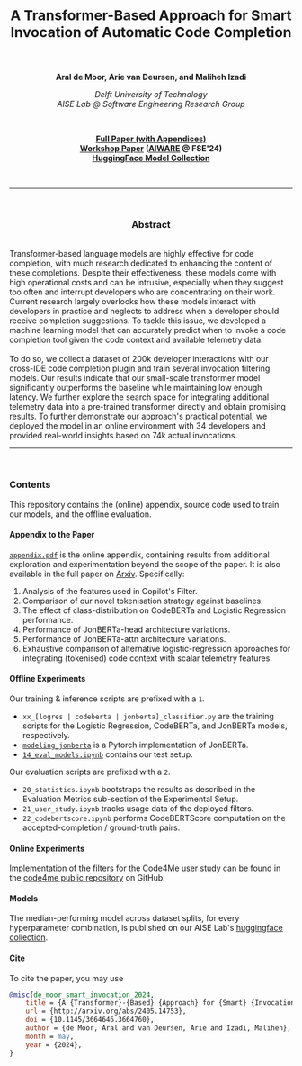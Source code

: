 <h2 align="center"><b><h3>A Transformer-Based Approach for Smart Invocation of Automatic Code Completion</h3></b></h2><br>


<p align="center">
  <b>Aral de Moor, Arie van Deursen, and Maliheh Izadi</b>
</p>

<p align="center">
  <i>
    Delft University of Technology<br>
    AISE Lab @ Software Engineering Research Group<br>
  </i>
</p>
<br>

<p align="center">
  <a href="https://arxiv.org/abs/2405.14753"><b>Full Paper (with Appendices)</b></a><br>
  <a href="https://doi.org/10.1145/3664646.3664760"><b>Workshop Paper</a> (<a href="https://2024.aiwareconf.org/track/aiware-2024-papers">AIWARE</a> @ FSE'24)</b><br>
  <a href="https://huggingface.co/collections/AISE-TUDelft/smart-invocation-of-code-completion-66473ddf6fa6cf6e541f750c"><b>HuggingFace Model Collection</b></a>
</p>
<br>

---
<br>
<h3 align="center"><b>Abstract</b></h3><br>
Transformer-based language models are highly effective for code completion, with much research dedicated to enhancing the content of these completions. Despite their effectiveness, these models come with high operational costs and can be intrusive, especially when they suggest too often and interrupt developers who are concentrating on their work. Current research largely overlooks how these models interact with developers in practice and neglects to address when a developer should receive completion suggestions. To tackle this issue, we developed a machine learning model that can accurately predict when to invoke a code completion tool given the code context and available telemetry data.
<br></br>
To do so, we collect a dataset of 200k developer interactions with our cross-IDE code completion plugin and train several invocation filtering models. Our results indicate that our small-scale transformer model significantly outperforms the baseline while maintaining low enough latency. We further explore the search space for integrating additional telemetry data into a pre-trained transformer directly and obtain promising results. To further demonstrate our approach's practical potential, we deployed the model in an online environment with 34 developers and provided real-world insights based on 74k actual invocations.
</br>

---
<br>

### Contents

This repository contains the (online) appendix, source code used to train our models, and the offline evaluation. 

#### Appendix to the Paper
[`appendix.pdf`](./appendix.pdf) is the online appendix, containing results from additional exploration and experimentation beyond the scope of the paper. It is also available in the full paper on [Arxiv](https://arxiv.org/abs/2405.14753). Specifically: 

1. Analysis of the features used in Copilot's Filter. 
2. Comparison of our novel tokenisation strategy against baselines. 
3. The effect of class-distribution on CodeBERTa and Logistic Regression performance. 
4. Performance of JonBERTa-head architecture variations. 
5. Performance of JonBERTa-attn architecture variations. 
6. Exhaustive comparison of alternative logistic-regression approaches for integrating (tokenised) code context with scalar telemetry features. 


#### Offline Experiments
Our training & inference scripts are prefixed with a `1`. 
- `xx_[logres | codeberta | jonberta]_classifier.py` are the training scripts for the Logistic Regression, CodeBERTa, and JonBERTa models, respectively. 
- [`modeling_jonberta`](./modeling_jonberta.py) is a Pytorch implementation of JonBERTa. 
- [`14_eval_models.ipynb`](./14_eval_models.ipynb) contains our test setup. 

Our evaluation scripts are prefixed with a `2`. 
- `20_statistics.ipynb` bootstraps the results as described in the Evaluation Metrics sub-section of the Experimental Setup. 
- `21_user_study.ipynb` tracks usage data of the deployed filters. 
- `22_codebertscore.ipynb` performs CodeBERTScore computation on the accepted-completion / ground-truth pairs. 

#### Online Experiments
Implementation of the filters for the Code4Me user study can be found in the [code4me public repository](https://github.com/code4me-me/code4me) on GitHub. 

#### Models
The median-performing model across dataset splits, for every hyperparameter combination, is published on our AISE Lab's [huggingface collection](https://huggingface.co/collections/AISE-TUDelft/smart-invocation-of-code-completion-66473ddf6fa6cf6e541f750c).

#### Cite
To cite the paper, you may use 

```bibtex
@misc{de_moor_smart_invocation_2024,
	title = {A {Transformer}-{Based} {Approach} for {Smart} {Invocation} of {Automatic} {Code} {Completion}},
	url = {http://arxiv.org/abs/2405.14753},
	doi = {10.1145/3664646.3664760},
	author = {de Moor, Aral and van Deursen, Arie and Izadi, Maliheh},
	month = may,
	year = {2024},
}
```
